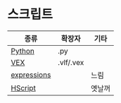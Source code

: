 # 스크립트


| 종류                                                                      | 확장자    | 기타   |
| ------------------------------------------------------------------------- | --------- | ------ |
| [Python     ](https://www.sidefx.com/docs/houdini/hom/index.html)         | .py       |        |
| [VEX        ](https://www.sidefx.com/docs/houdini/vex/index.html)         | .vlf/.vex |        |
| [expressions](https://www.sidefx.com/docs/houdini/expressions/index.html) |           | 느림   |
| [HScript    ](https://www.sidefx.com/docs/houdini/commands/index.html)    |           | 옛날꺼 |
